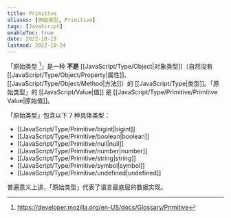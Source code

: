 ```yaml
---
title: Primitive
aliases: [原始类型, Primitive]
tags: [JavaScript]
enableToc: true
date: 2022-10-19
lastmod: 2022-10-24
---
```


「原始类型 [^1]」是一种 **不是** [[JavaScript/Type/Object|对象类型]]（自然没有 [[JavaScript/Type/Object/Property|属性]]、[[JavaScript/Type/Object/Method|方法]]）的 [[JavaScript/Type|类型]]。「原始类型」的 [[JavaScript/Value|值]] 是 [[JavaScript/Type/Primitive/Primitive Value|原始值]]。

「原始类型」包含以下 7 种具体类型：

- [[JavaScript/Type/Primitive/bigint|bigint]]
- [[JavaScript/Type/Primitive/boolean|boolean]]
- [[JavaScript/Type/Primitive/null|null]]
- [[JavaScript/Type/Primitive/number|number]]
- [[JavaScript/Type/Primitive/string|string]]
- [[JavaScript/Type/Primitive/symbol|symbol]]
- [[JavaScript/Type/Primitive/undefined|undefined]]

普遍意义上讲，「原始类型」代表了语言最底层的数据实现。

[^1]: <https://developer.mozilla.org/en-US/docs/Glossary/Primitive>
